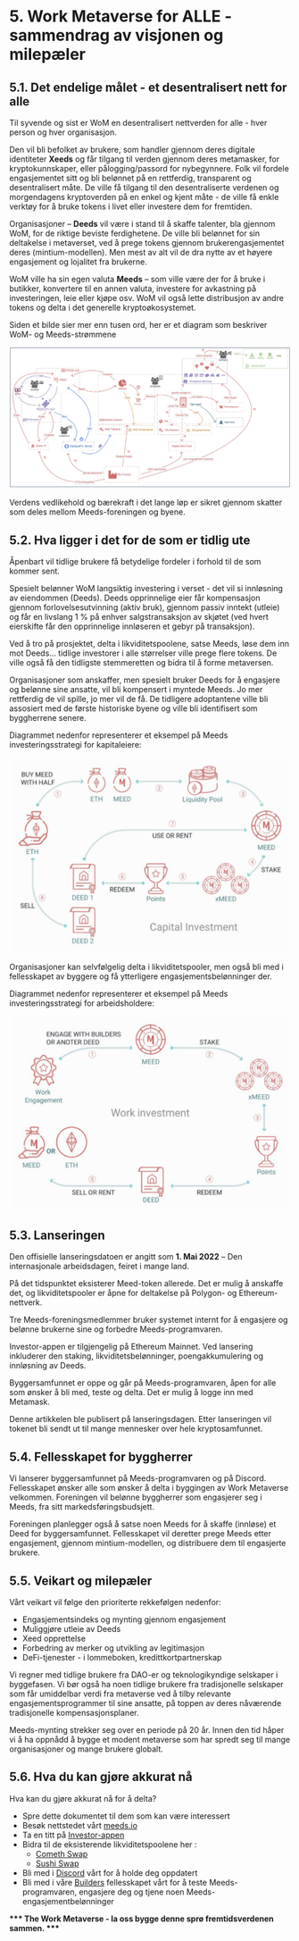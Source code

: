 # 5. Work Metaverse for ALLE - sammendrag av visjonen og milepæler

## 5.1. Det endelige målet - et desentralisert nett for alle

Til syvende og sist er WoM en desentralisert nettverden for alle - hver person og hver organisasjon.

Den vil bli befolket av brukere, som handler gjennom deres digitale identiteter **Xeeds** og får tilgang til verden gjennom deres metamasker, for kryptokunnskaper, eller pålogging/passord for nybegynnere. Folk vil fordele engasjementet sitt og bli belønnet på en rettferdig, transparent og desentralisert måte. De ville få tilgang til den desentraliserte verdenen og morgendagens kryptoverden på en enkel og kjent måte - de ville få enkle verktøy for å bruke tokens i livet eller investere dem for fremtiden.

Organisasjoner – **Deeds** vil være i stand til å skaffe talenter, bla gjennom WoM, for de riktige beviste ferdighetene. De ville bli belønnet for sin deltakelse i metaverset, ved å prege tokens gjennom brukerengasjementet deres (mintium-modellen). Men mest av alt vil de dra nytte av et høyere engasjement og lojalitet fra brukerne.

WoM ville ha sin egen valuta **Meeds** – som ville være der for å bruke i butikker, konvertere til en annen valuta, investere for avkastning på investeringen, leie eller kjøpe osv. WoM vil også lette distribusjon av andre tokens og delta i det generelle kryptoøkosystemet.

Siden et bilde sier mer enn tusen ord, her er et diagram som beskriver WoM- og Meeds-strømmene

![WoM- og Meeds-strømmer](en/img/wom-flows.png)

Verdens vedlikehold og bærekraft i det lange løp er sikret gjennom skatter som deles mellom Meeds-foreningen og byene.

## 5.2. Hva ligger i det for de som er tidlig ute

Åpenbart vil tidlige brukere få betydelige fordeler i forhold til de som kommer sent.

Spesielt belønner WoM langsiktig investering i verset - det vil si innløsning av eiendommen (Deeds). Deeds opprinnelige eier får kompensasjon gjennom forlovelsesutvinning (aktiv bruk), gjennom passiv inntekt (utleie) og får en livslang 1 % på enhver salgstransaksjon av skjøtet (ved hvert eierskifte får den opprinnelige innløseren et gebyr på transaksjon).

Ved å tro på prosjektet, delta i likviditetspoolene, satse Meeds, løse dem inn mot Deeds... tidlige investorer i alle størrelser ville prege flere tokens. De ville også få den tidligste stemmeretten og bidra til å forme metaversen.

Organisasjoner som anskaffer, men spesielt bruker Deeds for å engasjere og belønne sine ansatte,  vil bli kompensert i myntede Meeds. Jo mer rettferdig de vil spille,  jo mer vil de få. De tidligere adoptantene ville bli assosiert med de første historiske byene og ville bli identifisert som byggherrene senere.

Diagrammet nedenfor representerer et eksempel på Meeds investeringsstrategi for kapitaleiere:

![Meeds investeringsstrategi for kapitaleiere](en/img/invest-capital.png)

Organisasjoner kan selvfølgelig delta i likviditetspooler, men også bli med i fellesskapet av byggere og få ytterligere engasjementsbelønninger der.

Diagrammet nedenfor representerer et eksempel på Meeds investeringsstrategi for arbeidsholdere:

![Meeds investeringsstrategi for arbeidsinnehavere](en/img/invest-work.png)

## 5.3. Lanseringen

Den offisielle lanseringsdatoen er angitt som **1. Mai 2022** – Den internasjonale arbeidsdagen, feiret i mange land.

På det tidspunktet eksisterer Meed-token allerede. Det er mulig å anskaffe det, og likviditetspooler er åpne for deltakelse på Polygon- og Ethereum-nettverk.

Tre Meeds-foreningsmedlemmer bruker systemet internt for å engasjere og belønne brukerne sine og forbedre Meeds-programvaren.

Investor-appen er tilgjengelig på Ethereum Mainnet. Ved lansering inkluderer den staking, likviditetsbelønninger, poengakkumulering og innløsning av Deeds.

Byggersamfunnet er oppe og går på Meeds-programvaren, åpen for alle som ønsker å bli med, teste og delta.  Det er mulig å logge inn med Metamask.

Denne artikkelen ble publisert på lanseringsdagen. Etter lanseringen vil tokenet bli sendt ut til mange mennesker over hele kryptosamfunnet.

## 5.4. Fellesskapet for byggherrer

Vi lanserer byggersamfunnet på Meeds-programvaren og på Discord.  Fellesskapet ønsker alle som ønsker å delta i byggingen av Work Metaverse velkommen. Foreningen vil belønne byggherrer som engasjerer seg i Meeds, fra sitt markedsføringsbudsjett.

Foreningen planlegger også å satse noen Meeds for å skaffe (innløse) et Deed for byggersamfunnet. Fellesskapet vil deretter prege Meeds etter engasjement, gjennom mintium-modellen, og distribuere dem til engasjerte brukere.

## 5.5. Veikart og milepæler

Vårt veikart vil følge den prioriterte rekkefølgen nedenfor:

- Engasjementsindeks og mynting gjennom engasjement
- Muliggjøre utleie av Deeds
- Xeed opprettelse
- Forbedring av merker og utvikling av legitimasjon
- DeFi-tjenester - i lommeboken, kredittkortpartnerskap

Vi regner med tidlige brukere fra DAO-er og teknologikyndige selskaper i byggefasen. Vi bør også ha noen tidlige brukere fra tradisjonelle selskaper som får umiddelbar verdi fra metaverse ved å tilby relevante engasjementsprogrammer til sine ansatte, på toppen av deres nåværende tradisjonelle kompensasjonsplaner.

Meeds-mynting strekker seg over en periode på 20 år. Innen den tid håper vi å ha oppnådd å bygge et modent metaverse som har spredt seg til mange organisasjoner og mange brukere globalt.

## 5.6. Hva du kan gjøre akkurat nå

Hva kan du gjøre akkurat nå for å delta?

- Spre dette dokumentet til dem som kan være interessert
- Besøk nettstedet vårt [meeds.io](https://www.meeds.io/)
- Ta en titt på [Investor-appen](https://meeds.io/investors)
- Bidra til de eksisterende likviditetspoolene her :
  - [Cometh Swap](https://swap.cometh.io/)
  - [Sushi Swap](https://sushi.com)
- Bli med i [Discord](https://discord.com/invite/hAuADSq3) vårt for å holde deg oppdatert
- Bli med i våre [Builders](https://meeds.io/builders) fellesskapet vårt for å teste Meeds-programvaren, engasjere deg og tjene noen Meeds-engasjementbelønninger

**\*\*\* The Work Metaverse - la oss bygge denne sprø fremtidsverdenen sammen. \*\*\***